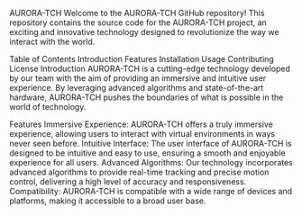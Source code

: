 AURORA-TCH
Welcome to the AURORA-TCH GitHub repository! This repository contains the source code for the AURORA-TCH project, an exciting and innovative technology designed to revolutionize the way we interact with the world.

Table of Contents
Introduction
Features
Installation
Usage
Contributing
License
Introduction
AURORA-TCH is a cutting-edge technology developed by our team with the aim of providing an immersive and intuitive user experience. By leveraging advanced algorithms and state-of-the-art hardware, AURORA-TCH pushes the boundaries of what is possible in the world of technology.

Features
Immersive Experience: AURORA-TCH offers a truly immersive experience, allowing users to interact with virtual environments in ways never seen before.
Intuitive Interface: The user interface of AURORA-TCH is designed to be intuitive and easy to use, ensuring a smooth and enjoyable experience for all users.
Advanced Algorithms: Our technology incorporates advanced algorithms to provide real-time tracking and precise motion control, delivering a high level of accuracy and responsiveness.
Compatibility: AURORA-TCH is compatible with a wide range of devices and platforms, making it accessible to a broad user base.
<!---
AURORA-TCH/AURORA-TCH is a ✨ special ✨ repository because its `README.md` (this file) appears on your GitHub profile.
You can click the Preview link to take a look at your changes.
--->
